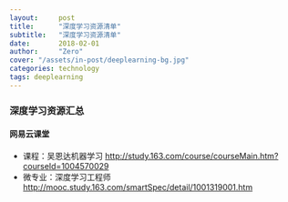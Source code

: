 ```yaml
---
layout:     post
title:      "深度学习资源清单"
subtitle:   "深度学习资源清单"
date:       2018-02-01
author:     "Zero"
cover: "/assets/in-post/deeplearning-bg.jpg"
categories: technology
tags: deeplearning
---
```


### 深度学习资源汇总

#### 网易云课堂

- 课程：吴恩达机器学习 http://study.163.com/course/courseMain.htm?courseId=1004570029
- 微专业：深度学习工程师 http://mooc.study.163.com/smartSpec/detail/1001319001.htm
